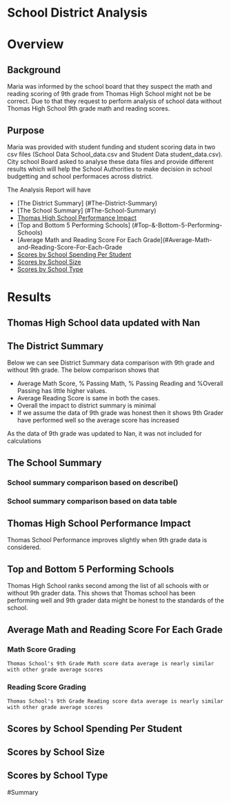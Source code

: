 # School District Analysis


# Overview
## Background

Maria was informed by the school board that they suspect the math and reading scoring of 9th grade from Thomas High School might not be be correct. Due to that they request to perform analysis of school data without Thomas High School 9th grade math and reading scores.

## Purpose
Maria was provided with student funding and student scoring data in two csv files (School Data School_data.csv and Student Data student_data.csv). City school Board asked to analyse these data files and provide different results which will help the School Authorities to make decision in school budgetting and school performaces across district. 

The Analysis Report will have 
* [The District Summary] (#The-District-Summary)
* [The School Summary] (#The-School-Summary)
* [Thomas High School Performance Impact](#Thomas-High-School-Performance-Impact)
* [Top and Bottom 5 Performing Schools] (#Top-&-Bottom-5-Performing-Schools)
* [Average Math and Reading Score For Each Grade](#Average-Math-and-Reading-Score-For-Each-Grade
* [Scores by School Spending Per Student](#Scores-by-School-Spending-Per-Student)
* [Scores by School Size](#Scores-by-School-Size)
* [Scores by School Type](#Scores-by-School-Type)

# Results 

  
## Thomas High School data updated with Nan

## The District Summary
Below we can see District Summary data comparison with 9th grade and without 9th grade.
The below comparison shows that 
* Average Math Score, % Passing Math, % Passing Reading and %Overall Passing has little higher values.
* Average Reading Score is same in both the cases.
* Overall the impact to district summary is minimal
* If we assume the data of 9th grade was honest then it shows 9th Grader have performed well so the average score has increased

As the data of 9th grade was updated to Nan, it was not included for calculations


## The School Summary
### School summary comparison based on describe()
### School summary comparison based on data table


## Thomas High School Performance Impact
 Thomas School Performance improves slightly when 9th grade data is considered.

## Top and Bottom 5 Performing Schools
   Thomas High School ranks second among the list of all schools with or without 9th grader data. This shows that Thomas school has been performing well and 9th grader data might be honest to the standards of the school.
 

## Average Math and Reading Score For Each Grade
### Math Score Grading
	Thomas School's 9th Grade Math score data average is nearly similar with other grade average scores


### Reading Score Grading
	Thomas School's 9th Grade Reading score data average is nearly similar with other grade average scores

## Scores by School Spending Per Student

## Scores by School Size

## Scores by School Type

#Summary
